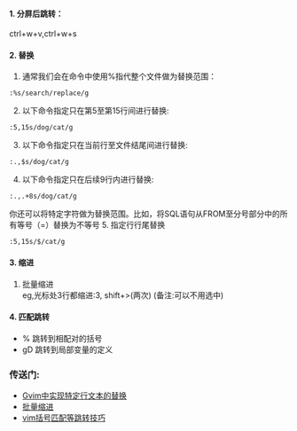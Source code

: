 #### 1. 分屏后跳转：
ctrl+w+v,ctrl+w+s

#### 2. 替换
1. 通常我们会在命令中使用%指代整个文件做为替换范围：
~~~
:%s/search/replace/g
~~~
2. 以下命令指定只在第5至第15行间进行替换:
~~~
:5,15s/dog/cat/g
~~~
3. 以下命令指定只在当前行至文件结尾间进行替换:
~~~
:.,$s/dog/cat/g
~~~
4. 以下命令指定只在后续9行内进行替换:
~~~
:.,.+8s/dog/cat/g
~~~
你还可以将特定字符做为替换范围。比如，将SQL语句从FROM至分号部分中的所有等号（=）替换为不等号
5. 指定行行尾替换
~~~
:5,15s/$/cat/g
~~~
#### 3. 缩进
1. 批量缩进  
  eg,光标处3行都缩进:3, shift+>(两次)    (备注:可以不用选中)
#### 4. 匹配跳转
- % 跳转到相配对的括号
- gD 跳转到局部变量的定义
### 传送门:
- [Gvim中实现特定行文本的替换](https://www.cnblogs.com/gujiangtaoFuture/articles/10363988.html)
- [批量缩进](https://blog.csdn.net/TomorrowAndTuture/article/details/109390352#:~:text=%E6%89%B9%E9%87%8F%E7%BC%A9%E8%BF%9B%20%E6%91%81%E4%B8%8B%20Ctrl%20%2B%20v%20%E6%88%96%E8%80%85%20v%EF%BC%8C%E7%84%B6%E5%90%8E%E6%96%B9%E5%90%91%E9%94%AE%20%E2%86%90%E2%86%92%E2%86%91%E2%86%93,Shift%20%2B%20%3E%20%EF%BC%88%E6%88%96%E8%80%85%20Shift%20%2B%20%3C%20%EF%BC%89%E8%BF%9B%E8%A1%8C%E5%B7%A6%E5%8F%B3%E7%BC%A9%E8%BF%9B%E3%80%82)
- [vim括号匹配等跳转技巧](https://blog.csdn.net/caisini_vc/article/details/38351133)
